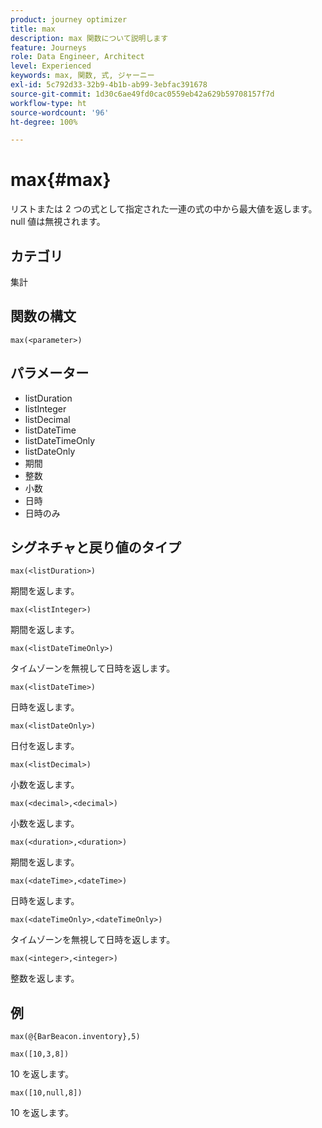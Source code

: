 ```yaml
---
product: journey optimizer
title: max
description: max 関数について説明します
feature: Journeys
role: Data Engineer, Architect
level: Experienced
keywords: max, 関数, 式, ジャーニー
exl-id: 5c792d33-32b9-4b1b-ab99-3ebfac391678
source-git-commit: 1d30c6ae49fd0cac0559eb42a629b59708157f7d
workflow-type: ht
source-wordcount: '96'
ht-degree: 100%

---
```


# max{#max}

リストまたは 2 つの式として指定された一連の式の中から最大値を返します。null 値は無視されます。

## カテゴリ

集計

## 関数の構文

`max(<parameter>)`

## パラメーター

* listDuration
* listInteger
* listDecimal
* listDateTime
* listDateTimeOnly
* listDateOnly
* 期間
* 整数
* 小数
* 日時
* 日時のみ

## シグネチャと戻り値のタイプ

`max(<listDuration>)`

期間を返します。

`max(<listInteger>)`

期間を返します。

`max(<listDateTimeOnly>)`

タイムゾーンを無視して日時を返します。

`max(<listDateTime>)`

日時を返します。

`max(<listDateOnly>)`

日付を返します。

`max(<listDecimal>)`

小数を返します。

`max(<decimal>,<decimal>)`

小数を返します。

`max(<duration>,<duration>)`

期間を返します。

`max(<dateTime>,<dateTime>)`

日時を返します。

`max(<dateTimeOnly>,<dateTimeOnly>)`

タイムゾーンを無視して日時を返します。

`max(<integer>,<integer>)`

整数を返します。

## 例

`max(@{BarBeacon.inventory},5)`

`max([10,3,8])`

10 を返します。

`max([10,null,8])`

10 を返します。
